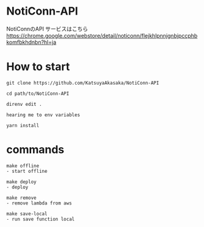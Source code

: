 # NotiConn-API
NotiConnのAPI
サービスはこちら
https://chrome.google.com/webstore/detail/noticonn/flejkhlpnnjgnbjpccphbkomfbkhdnbn?hl=ja

# How to start
```
git clone https://github.com/KatsuyaAkasaka/NotiConn-API

cd path/to/NotiConn-API

direnv edit .

hearing me to env variables

yarn install
```

# commands
```
make offline 
- start offline

make deploy
- deploy

make remove
- remove lambda from aws

make save-local
- run save function local
```
